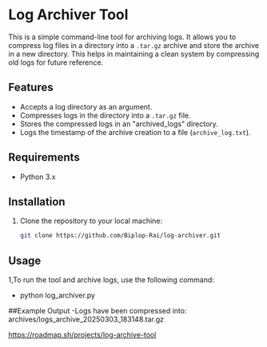 # Log Archiver Tool

This is a simple command-line tool for archiving logs. It allows you to compress log files in a directory into a `.tar.gz` archive and store the archive in a new directory. This helps in maintaining a clean system by compressing old logs for future reference.

## Features

- Accepts a log directory as an argument.
- Compresses logs in the directory into a `.tar.gz` file.
- Stores the compressed logs in an "archived_logs" directory.
- Logs the timestamp of the archive creation to a file (`archive_log.txt`).

## Requirements

- Python 3.x

## Installation

1. Clone the repository to your local machine:
   ```bash
   git clone https://github.com/Biplop-Rai/log-archiver.git

## Usage
1,To run the tool and archive logs, use the following command:
- python log_archiver.py <log-directory>

##Example Output
-Logs have been compressed into: archives/logs_archive_20250303_183148.tar.gz

   
https://roadmap.sh/projects/log-archive-tool

